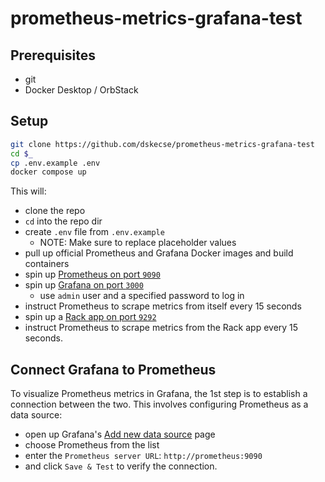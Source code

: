 # prometheus-metrics-grafana-test

## Prerequisites

* git
* Docker Desktop / OrbStack

## Setup

```sh
git clone https://github.com/dskecse/prometheus-metrics-grafana-test
cd $_
cp .env.example .env
docker compose up
```

This will:

* clone the repo
* `cd` into the repo dir
* create `.env` file from `.env.example`
  * NOTE: Make sure to replace placeholder values
* pull up official Prometheus and Grafana Docker images and build containers
* spin up [Prometheus on port `9090`](http://localhost:9090/)
* spin up [Grafana on port `3000`](http://localhost:3000/)
  * use `admin` user and a specified password to log in
* instruct Prometheus to scrape metrics from itself every 15 seconds
* spin up a [Rack app on port `9292`](http://localhost:9292/)
* instruct Prometheus to scrape metrics from the Rack app every 15 seconds.

## Connect Grafana to Prometheus

To visualize Prometheus metrics in Grafana, the 1st step is to establish a connection between the two.
This involves configuring Prometheus as a data source:

* open up Grafana's [Add new data source](http://localhost:3000/connections/datasources/new) page
* choose Prometheus from the list
* enter the `Prometheus server URL`: `http://prometheus:9090`
* and click `Save & Test` to verify the connection.
